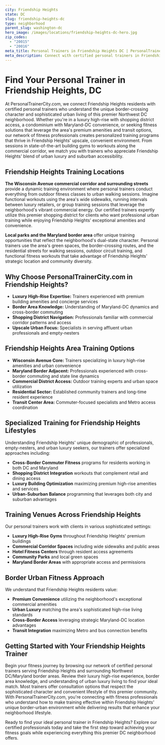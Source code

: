 ```yaml
---
city: Friendship Heights
state: DC
slug: friendship-heights-dc
type: neighborhood
parent_slug: washington-dc
hero_image: /images/locations/friendship-heights-dc-hero.jpg
zip_codes:
  - "20015"
  - "20016"
meta_title: Personal Trainers in Friendship Heights DC | PersonalTrainerCity.com
meta_description: Connect with certified personal trainers in Friendship Heights. Find fitness coaches for luxury high-rise living, shopping district access, and Maryland border area workouts.
---
```


# Find Your Personal Trainer in Friendship Heights, DC

At PersonalTrainerCity.com, we connect Friendship Heights residents with certified personal trainers who understand the unique border-crossing character and sophisticated urban living of this premier Northwest DC neighborhood. Whether you're in a luxury high-rise with shopping district access, a condominium with Maryland-DC convenience, or seeking fitness solutions that leverage the area's premium amenities and transit options, our network of fitness professionals creates personalized training programs that thrive in Friendship Heights' upscale, convenient environment. From sessions in state-of-the-art building gyms to workouts along the commercial corridor, we match you with trainers who appreciate Friendship Heights' blend of urban luxury and suburban accessibility.

## Friendship Heights Training Locations

**The Wisconsin Avenue commercial corridor and surrounding streets** provide a dynamic training environment where personal trainers conduct everything from outdoor fitness classes to urban walking sessions. Imagine functional workouts using the area's wide sidewalks, running intervals between luxury retailers, or group training sessions that leverage the neighborhood's vibrant commercial energy. Our certified trainers expertly utilize this premier shopping district for clients who want professional urban training while enjoying Friendship Heights' exceptional amenities and convenience.

**Local parks and the Maryland border area** offer unique training opportunities that reflect the neighborhood's dual-state character. Personal trainers use the area's green spaces, the border-crossing routes, and the residential streets for walking sessions, outdoor circuit training, and functional fitness workouts that take advantage of Friendship Heights' strategic location and community diversity.

## Why Choose PersonalTrainerCity.com in Friendship Heights?

*   **Luxury High-Rise Expertise:** Trainers experienced with premium building amenities and concierge services
*   **Border Area Knowledge:** Understanding of Maryland-DC dynamics and cross-border commuting
*   **Shopping District Navigation:** Professionals familiar with commercial corridor patterns and access
*   **Upscale Urban Focus:** Specialists in serving affluent urban professionals and empty-nesters

## Friendship Heights Area Training Options

- **Wisconsin Avenue Core:** Trainers specializing in luxury high-rise amenities and urban convenience
- **Maryland Border Adjacent:** Professionals experienced with cross-border commuting and state line dynamics
- **Commercial District Access:** Outdoor training experts and urban space utilization
- **Residential Sector:** Established community trainers and long-time resident experience
- **Transit Center Area:** Commuter-focused specialists and Metro access coordination

## Specialized Training for Friendship Heights Lifestyles

Understanding Friendship Heights' unique demographic of professionals, empty-nesters, and urban luxury seekers, our trainers offer specialized approaches including:

*   **Cross-Border Commuter Fitness** programs for residents working in both DC and Maryland
*   **Shopping District Integration** workouts that complement retail and dining access
*   **Luxury Building Optimization** maximizing premium high-rise amenities and services
*   **Urban-Suburban Balance** programming that leverages both city and suburban advantages

## Training Venues Across Friendship Heights

Our personal trainers work with clients in various sophisticated settings:
- **Luxury High-Rise Gyms** throughout Friendship Heights' premium buildings
- **Commercial Corridor Spaces** including wide sidewalks and public areas
- **Hotel Fitness Centers** through resident access agreements
- **Community Parks** and local green spaces
- **Maryland Border Areas** with appropriate access and permissions

## Border Urban Fitness Approach

We understand that Friendship Heights residents value:
- **Premium Convenience** utilizing the neighborhood's exceptional commercial amenities
- **Urban Luxury** matching the area's sophisticated high-rise living standards
- **Cross-Border Access** leveraging strategic Maryland-DC location advantages
- **Transit Integration** maximizing Metro and bus connection benefits

## Getting Started with Your Friendship Heights Trainer

Begin your fitness journey by browsing our network of certified personal trainers serving Friendship Heights and surrounding Northwest DC/Maryland border areas. Review their luxury high-rise experience, border area knowledge, and understanding of urban luxury living to find your ideal match. Most trainers offer consultation options that respect the sophisticated character and convenient lifestyle of this premier community. With PersonalTrainerCity.com, you're connecting with fitness professionals who understand how to make training effective within Friendship Heights' unique border-urban environment while delivering results that enhance your neighborhood lifestyle.

Ready to find your ideal personal trainer in Friendship Heights? Explore our certified professionals today and take the first step toward achieving your fitness goals while experiencing everything this premier DC neighborhood offers.